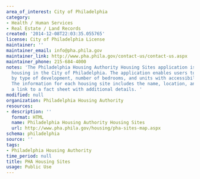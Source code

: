 ```yaml
---
area_of_interest: City of Philadelphia
category:
- Health / Human Services
- Real Estate / Land Records
created: '2014-12-08T22:03:35.055765'
license: City of Philadelphia License
maintainer: ''
maintainer_email: info@pha.phila.gov
maintainer_link: http://www.pha.phila.gov/contact-us/contact-us.aspx
maintainer_phone: 215-684-4000
notes: 'The Philadelphia Housing Authority Housing Sites application is a map of public
  housing in the City of Philadelphia. The application enables users to filter results
  by type of development, number of bedrooms, and units with accessibility features.
  The information for each housing site includes the name, location, an image, and
  a link to a fact sheet with additional details. '
modified: null
organization: Philadelphia Housing Authority
resources:
- description: ''
  format: HTML
  name: Philadelphia Housing Authority Housing Sites
  url: http://www.pha.phila.gov/housing/pha-sites-map.aspx
schema: philadelphia
source: ''
tags:
- Philadelphia Housing Authority
time_period: null
title: PHA Housing Sites
usage: Public Use
---
```

